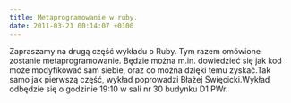 ```yaml
---
title: Metaprogramowanie w ruby.
date: 2011-03-21 00:14:07 +0100
---
```

Zapraszamy na drugą część wykładu o Ruby. Tym razem omówione zostanie metaprogramowanie. Będzie można m.in. dowiedzieć się jak kod może modyfikować sam siebie, oraz co można dzięki temu zyskać.Tak samo jak pierwszą część, wykład poprowadzi Błażej Święcicki.Wykład odbędzie się o godzinie 19:10 w sali nr 30 budynku D1 PWr.
